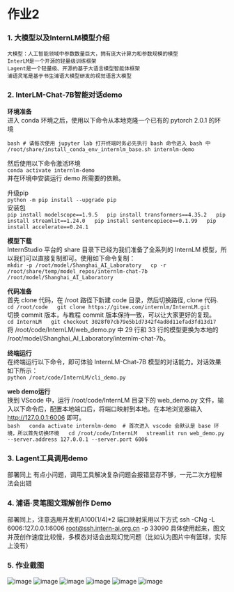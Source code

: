 # 作业2
### 1. 大模型以及InternLM模型介绍
	大模型：人工智能领域中参数数量巨大，拥有庞大计算力和参数规模的模型
	InterLM是一个开源的轻量级训练框架
	Lagent是一个轻量级、开源的基于大语言模型智能体框架
	浦语灵笔是基于书生浦语大模型研发的视觉语言大模型
### 2. InterLM-Chat-7B智能对话demo
**环境准备**  
进入 conda 环境之后，使用以下命令从本地克隆一个已有的 pytorch 2.0.1 的环境  
```
bash # 请每次使用 jupyter lab 打开终端时务必先执行 bash 命令进入 bash 中  
/root/share/install_conda_env_internlm_base.sh internlm-demo
```
然后使用以下命令激活环境  
```conda activate internlm-demo```  
并在环境中安装运行 demo 所需要的依赖。  

升级pip  
	```python -m pip install --upgrade pip```  
安装包  
	```pip install modelscope==1.9.5  
	pip install transformers==4.35.2  
	pip install streamlit==1.24.0  
	pip install sentencepiece==0.1.99  
	pip install accelerate==0.24.1```  
 
**模型下载**  
InternStudio 平台的 share 目录下已经为我们准备了全系列的 InternLM 模型，所以我们可以直接复制即可。使用如下命令复制：    
	```mkdir -p /root/model/Shanghai_AI_Laboratory  
	cp -r /root/share/temp/model_repos/internlm-chat-7b /root/model/Shanghai_AI_Laboratory```  
 
**代码准备**  
首先 clone 代码，在 /root 路径下新建 code 目录，然后切换路径, clone 代码.  
	```cd /root/code  
	git clone https://gitee.com/internlm/InternLM.git```  
切换 commit 版本，与教程 commit 版本保持一致，可以让大家更好的复现。    
	```cd InternLM  
	git checkout 3028f07cb79e5b1d7342f4ad8d11efad3fd13d17```  
将 /root/code/InternLM/web_demo.py 中 29 行和 33 行的模型更换为本地的 /root/model/Shanghai_AI_Laboratory/internlm-chat-7b。  

**终端运行**  
在终端运行以下命令，即可体验 InternLM-Chat-7B 模型的对话能力。对话效果如下所示：  
	```python /root/code/InternLM/cli_demo.py```  
 
**web demo运行**  
换到 VScode 中，运行 /root/code/InternLM 目录下的 web_demo.py 文件，输入以下命令后，配置本地端口后，将端口映射到本地。在本地浏览器输入 http://127.0.0.1:6006 即可。  
	```bash  
	conda activate internlm-demo  # 首次进入 vscode 会默认是 base 环境，所以首先切换环境  
	cd /root/code/InternLM  
	streamlit run web_demo.py --server.address 127.0.0.1 --server.port 6006```  
### 3. Lagent工具调用demo
部署同上
有点小问题，调用工具解决复杂问题会报错显存不够，一元二次方程解法会出错
### 4. 浦语·灵笔图文理解创作 Demo
部署同上，注意选用开发机A100(1/4)*2
端口映射采用以下方式
	ssh -CNg -L 6006:127.0.0.1:6006 root@ssh.intern-ai.org.cn -p 33090
具体使用起来，图文并茂创作速度比较慢，多模态对话会出现幻觉问题（比如认为图片中有篮球，实际上没有）
### 5. 作业截图
![image](https://github.com/dragonzzl/works_internlm/blob/main/pic/2-01.jpg)
![image](https://github.com/dragonzzl/works_internlm/blob/main/pic/2-02.jpg)
![image](https://github.com/dragonzzl/works_internlm/blob/main/pic/2-03.jpg)
![image](https://github.com/dragonzzl/works_internlm/blob/main/pic/2-04.jpg)
![image](https://github.com/dragonzzl/works_internlm/blob/main/pic/2-05.jpg)
![image](https://github.com/dragonzzl/works_internlm/blob/main/pic/2-06.jpg)




